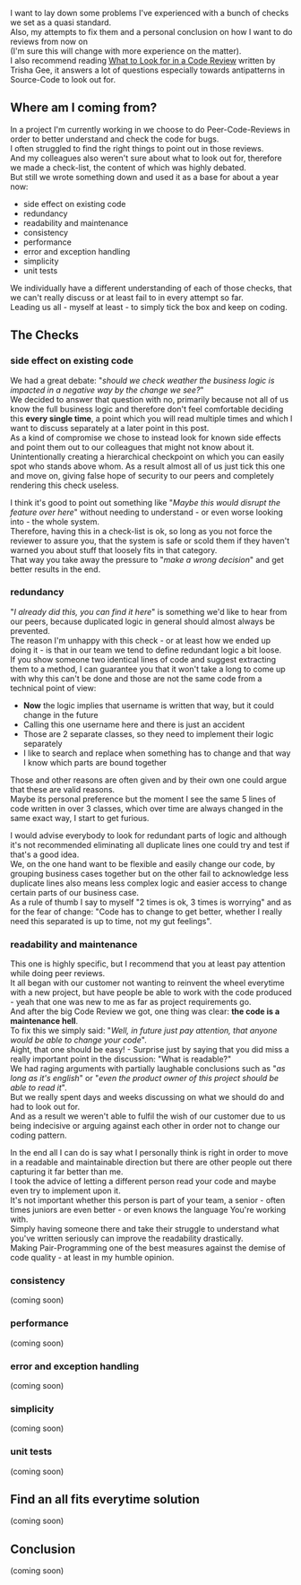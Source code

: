 I want to lay down some problems I've experienced with a bunch of checks we set as a quasi standard.  
Also, my attempts to fix them and a personal conclusion on how I want to do reviews from now on  
(I'm sure this will change with more experience on the matter).  
I also recommend reading
[What to Look for in a Code Review](https://www.goodreads.com/book/show/28942299-what-to-look-for-in-a-code-review)
written by Trisha Gee, it answers a lot of questions especially towards antipatterns in Source-Code to look out for.

## Where am I coming from?

In a project I'm currently working in we choose to do Peer-Code-Reviews in order to better understand
and check the code for bugs.  
I often struggled to find the right things to point out in those reviews.  
And my colleagues also weren't sure about what to look out for, therefore we made a check-list,
the content of which was highly debated.  
But still we wrote something down and used it as a base for about a year now:
* side effect on existing code
* redundancy
* readability and maintenance
* consistency
* performance
* error and exception handling
* simplicity
* unit tests

We individually have a different understanding of each of those checks, that we can't really discuss
or at least fail to in every attempt so far.  
Leading us all - myself at least - to simply tick the box and keep on coding.  

## The Checks

### side effect on existing code

We had a great debate: "_should we check weather the business logic is impacted in a negative way by
the change we see?_"  
We decided to answer that question with no, primarily because not all of us know the full business
logic and therefore don't feel comfortable deciding this **every single time**, a point which you will
read multiple times and which I want to discuss separately at a later point in this post.  
As a kind of compromise we chose to instead look for known side effects and point them out to our colleagues
that might not know about it.  
Unintentionally creating a hierarchical checkpoint on which you can easily spot who stands above whom.
As a result almost all of us just tick this one and move on, giving false hope of security to our peers and
completely rendering this check useless.

I think it's good to point out something like "_Maybe this would disrupt the feature over here_"
without needing to understand - or even worse looking into - the whole system.  
Therefore, having this in a check-list is ok, so long as you not force the reviewer to assure you,
that the system is safe or scold them if they haven't warned you about stuff that loosely fits in that category.  
That way you take away the pressure to "_make a wrong decision_" and get better results in the end.

### redundancy

"_I already did this, you can find it here_" is something we'd like to hear from our peers, because duplicated
logic in general should almost always be prevented.  
The reason I'm unhappy with this check - or at least how we ended up doing it - is that in our team we tend to
define redundant logic a bit loose.  
If you show someone two identical lines of code and suggest extracting them to a method, I can guarantee you
that it won't take a long to come up with why this can't be done and those are not the same code from a
technical point of view:
* **Now** the logic implies that username is written that way, but it could change in the future
* Calling this one username here and there is just an accident
* Those are 2 separate classes, so they need to implement their logic separately
* I like to search and replace when something has to change and that way I know which parts are bound together

Those and other reasons are often given and by their own one could argue that these are valid reasons.  
Maybe its personal preference but the moment I see the same 5 lines of code written in over 3 classes, which
over time are always changed in the same exact way, I start to get furious.

I would advise everybody to look for redundant parts of logic and although it's not recommended eliminating
all duplicate lines one could try and test if that's a good idea.  
We, on the one hand want to be flexible and easily change our code, by grouping business cases together but on
the other fail to acknowledge less duplicate lines also means less complex logic and easier access to change
certain parts of our business case.  
As a rule of thumb I say to myself "2 times is ok, 3 times is worrying" and as for the fear of change:
"Code has to change to get better, whether I really need this separated is up to time, not my gut feelings".

### readability and maintenance

This one is highly specific, but I recommend that you at least pay attention while doing peer reviews.  
It all began with our customer not wanting to reinvent the wheel everytime with a new project, but have people
be able to work with the code produced - yeah that one was new to me as far as project requirements go.  
And after the big Code Review we got, one thing was clear: **the code is a maintenance hell**.  
To fix this we simply said: "_Well, in future just pay attention, that anyone would be able to change your code_".  
Aight, that one should be easy! - Surprise just by saying that you did miss a really important point in
the discussion: "What is readable?"  
We had raging arguments with partially laughable conclusions such as "_as long as it's english_" or
"_even the product owner of this project should be able to read it_".  
But we really spent days and weeks discussing on what we should do and had to look out for.  
And as a result we weren't able to fulfil the wish of our customer due to us being indecisive or arguing against
each other in order not to change our coding pattern.

In the end all I can do is say what I personally think is right in order to move in a readable and maintainable
direction but there are other people out there capturing it far better than me.  
I took the advice of letting a different person read your code and maybe even try to implement upon it.  
It's not important whether this person is part of your team, a senior - often times juniors are even better -
or even knows the language You're working with.  
Simply having someone there and take their struggle to understand what you've written seriously can improve
the readability drastically.  
Making Pair-Programming one of the best measures against the demise of code
quality - at least in my humble opinion.

### consistency

(coming soon)

###  performance

(coming soon)

###  error and exception handling

(coming soon)

###  simplicity

(coming soon)

###  unit tests

(coming soon)

## Find an all fits everytime solution

(coming soon)

## Conclusion

(coming soon)
